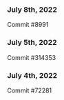 ### July 8th, 2022

Commit #8991

### July 5th, 2022

Commit #314353


### July 4th, 2022

Commit #72281
